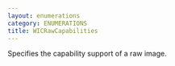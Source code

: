```yaml
---
layout: enumerations
category: ENUMERATIONS
title: WICRawCapabilities
---
```


Specifies the capability support of a raw image.
